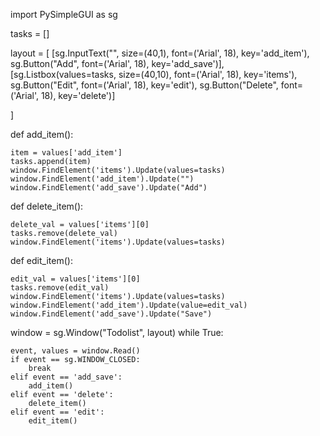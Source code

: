 import PySimpleGUI as sg

tasks = []

layout = [
    [sg.InputText("", size=(40,1), font=('Arial', 18), key='add_item'),
      sg.Button("Add", font=('Arial', 18), key='add_save')],
    [sg.Listbox(values=tasks, size=(40,10), font=('Arial', 18), key='items'),
      sg.Button("Edit", font=('Arial', 18), key='edit'),
      sg.Button("Delete", font=('Arial', 18), key='delete')]

]

def add_item():
    
    item = values['add_item']
    tasks.append(item)
    window.FindElement('items').Update(values=tasks)
    window.FindElement('add_item').Update("")
    window.FindElement('add_save').Update("Add")


def delete_item():
    
    delete_val = values['items'][0]
    tasks.remove(delete_val)
    window.FindElement('items').Update(values=tasks)


def edit_item():
    
    edit_val = values['items'][0]
    tasks.remove(edit_val)
    window.FindElement('items').Update(values=tasks)
    window.FindElement('add_item').Update(value=edit_val)
    window.FindElement('add_save').Update("Save")


window = sg.Window("Todolist", layout)
while True:
    
    event, values = window.Read()
    if event == sg.WINDOW_CLOSED:
        break
    elif event == 'add_save':
        add_item()
    elif event == 'delete':
        delete_item()
    elif event == 'edit':
        edit_item()
